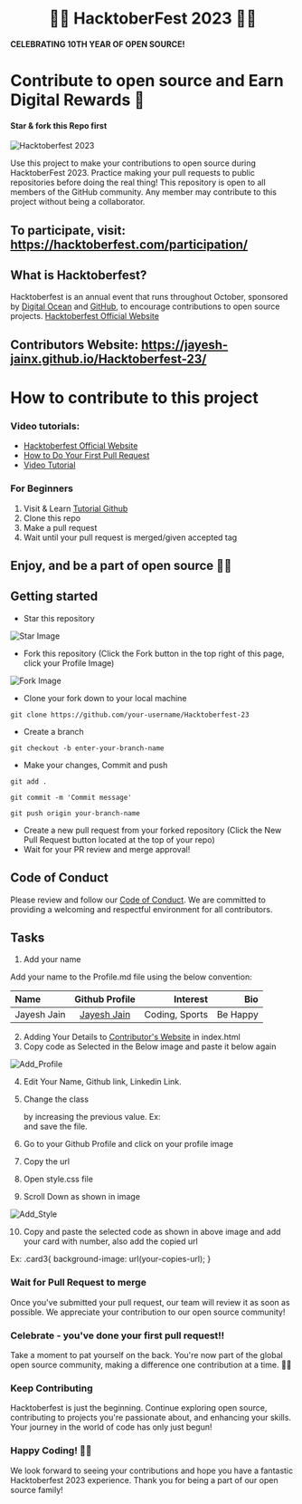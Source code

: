 <div align="center"> <h1> 💛🎯 HacktoberFest 2023 💛🎯 </h1> </div>

#### CELEBRATING 10TH YEAR OF OPEN SOURCE!
# Contribute to open source and Earn Digital Rewards 🚀
#### Star & fork this Repo first 
![Hacktoberfest 2023](https://github.com/Jayesh-JainX/Hacktoberfest-23/assets/103871719/d4cd3c0d-3210-434c-b3cf-4dc45f04065c)


Use this project to make your contributions to open source during HacktoberFest 2023. Practice making your pull requests to public repositories before doing the real thing! 
This repository is open to all members of the GitHub community. Any member may contribute to this project without being a collaborator.

## To participate, visit: https://hacktoberfest.com/participation/


## What is Hacktoberfest?
Hacktoberfest is an annual event that runs throughout October, sponsored by [Digital Ocean](https://hacktoberfest.digitalocean.com/) and [GitHub](https://github.com/blog/2433-celebrate-open-source-this-october-with-hacktoberfest), to encourage contributions to open source projects.
[Hacktoberfest Official Website](https://hacktoberfest.com/)
## Contributors Website: https://jayesh-jainx.github.io/Hacktoberfest-23/
# How to contribute to this project
### Video tutorials:
- [Hacktoberfest Official Website](https://hacktoberfest.com/)
- [How to Do Your First Pull Request](https://hacktoberfest.com/participation/#beginner-resources)
- [Video Tutorial](https://youtu.be/xweXYoeNkoA?feature=shared)

### For Beginners
1) Visit & Learn   [Tutorial Github](https://youtu.be/xweXYoeNkoA?feature=shared)
2) Clone this repo
3) Make a pull request
4) Wait until your pull request is merged/given accepted tag

## Enjoy, and be a part of open source 🚀🥳

## Getting started

* Star this repository

![Star Image](https://github.com/Jayesh-JainX/Hacktoberfest-23/assets/103871719/42306c3d-0dba-4bf1-b378-2afb39989ee3)

* Fork this repository (Click the Fork button in the top right of this page, click your Profile Image)

![Fork Image](https://github.com/Jayesh-JainX/Hacktoberfest-23/assets/103871719/dcd3d8eb-7563-4ab6-8371-ee39bf551786)

* Clone your fork down to your local machine
```
git clone https://github.com/your-username/Hacktoberfest-23
```

* Create a branch

```
git checkout -b enter-your-branch-name
```

* Make your changes, Commit and push
```
git add .
```
```
git commit -m 'Commit message'
```
```
git push origin your-branch-name
```

* Create a new pull request from your forked repository (Click the New Pull Request button located at the top of your repo)
* Wait for your PR review and merge approval!

## Code of Conduct
Please review and follow our [Code of Conduct](/CONTRIBUTING.md). We are committed to providing a welcoming and respectful environment for all contributors.

## Tasks

1. Add your name

Add your name to the Profile.md file using the below convention:


| Name             |                   Github Profile                   |      Interest       |                       Bio |
| :--------------- | :------------------------------------------------: | ------------------: | ------------------------: |
|Jayesh Jain|[Jayesh Jain](https://github.com/jayesh-JainX/) | Coding, Sports | Be Happy |

2. Adding Your Details to [Contributor's Website](https://jayesh-jainx.github.io/Hacktoberfest-23/) in index.html 
3. Copy code as Selected in the Below image and paste it below again

![Add_Profile](https://github.com/Jayesh-JainX/Hacktoberfest-23/assets/103871719/90b86170-d82d-4aa8-8d1c-e4abd8d51218)


4. Edit Your Name, Github link, Linkedin Link.

5. Change the class <div class="card_img card3"> by increasing the previous value.
Ex: <div class="card_img card3"> and save the file.

6. Go to your Github Profile and click on your profile image
7. Copy the url
8. Open style.css file
9. Scroll Down as shown in image

![Add_Style](https://github.com/Jayesh-JainX/Hacktoberfest-23/assets/103871719/f83b264e-097e-4a46-a1f8-23ab5e0e3452)


10. Copy and paste the selected code as shown in above image and add your card with number, also add the copied url

Ex: .card3{
  background-image: url(your-copies-url);
}

### Wait for Pull Request to merge
Once you've submitted your pull request, our team will review it as soon as possible. We appreciate your contribution to our open source community!

### Celebrate - you've done your first pull request!!
Take a moment to pat yourself on the back. You're now part of the global open source community, making a difference one contribution at a time. 🎉✨

### Keep Contributing
Hacktoberfest is just the beginning. Continue exploring open source, contributing to projects you're passionate about, and enhancing your skills. Your journey in the world of code has only just begun!

### Happy Coding! 🚀🥳
We look forward to seeing your contributions and hope you have a fantastic Hacktoberfest 2023 experience. Thank you for being a part of our open source family!
